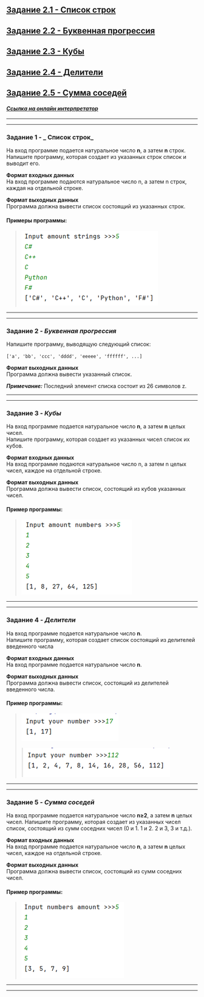 ## [Задание 2.1 - Список строк](#task_1)
## [Задание 2.2 - Буквенная прогрессия](#task_2)
## [Задание 2.3 - Кубы](#task_3)
## [Задание 2.4 - Делители](#task_4)
## [Задание 2.5 - Сумма соседей](#task_5)


#### [_Ссылка на онлайн интерпретатор_](https://www.online-python.com/)
_________________________________________
_________________________________________

### Задание 1 - _ Список строк_ <a name="task_1"></a>
На вход программе подается натуральное число **n**, а затем **n** строк.  
Напишите программу, которая создает из указанных строк список и выводит его.

**Формат входных данных**  
На вход программе подаются натуральное число n, а затем n строк, каждая на отдельной строке.

**Формат выходных данных**  
Программа должна вывести список состоящий из указанных строк.


#### Примеры программы:
> ![alt](images/task_2_1a.png)

_________________________________________
_________________________________________
### Задание 2 - _Буквенная прогрессия_<a name="task_2"></a>
Напишите программу, выводящую следующий список:

`['a', 'bb', 'ccc', 'dddd', 'eeeee', 'ffffff', ...]`

**Формат выходных данных**  
Программа должна вывести указанный список.

**_Примечание:_** Последний элемент списка состоит из 26 символов z.

_________________________________________
_________________________________________
### Задание 3 - _Кубы_<a name="task_3"></a>
На вход программе подается натуральное число **n**, а затем **n** целых чисел.  
Напишите программу, которая создает из указанных чисел список их кубов.

**Формат входных данных**  
На вход программе подаются натуральное число n, а затем n целых чисел, каждое на отдельной строке.

**Формат выходных данных**  
Программа должна вывести список, состоящий из кубов указанных чисел.


#### Пример программы:
> ![alt](images/task_2_3a.png)


_________________________________________
_________________________________________
### Задание 4 - _Делители_<a name="task_4"></a>
На вход программе подается натуральное число **n**.  
Напишите программу, которая создает список состоящий из делителей введенного числа

**Формат входных данных**  
На вход программе подается натуральное число **n**.

**Формат выходных данных**  
Программа должна вывести список, состоящий из делителей введенного числа.

#### Пример программы:
> ![alt](images/task_2_4a.png)
> 
> ![alt](images/task_2_4b.png)

_________________________________________
_________________________________________
### Задание 5 - _Сумма соседей_ <a name="task_5"></a>
На вход программе подается натуральное число **n≥2**, 
а затем **n** целых чисел. Напишите программу, 
которая создает из указанных чисел список, состоящий из сумм соседних чисел 
(0 и 1. 1 и 2. 2 и 3, 3 и т.д.).

**Формат входных данных**  
На вход программе подается натуральное число **n**, а затем **n** целых чисел, каждое на отдельной строке.

**Формат выходных данных**  
Программа должна вывести список, состоящий из сумм соседних чисел.

#### Пример программы:
> ![alt](images/task_2_5a.png)

_________________________________________
_________________________________________
